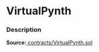# VirtualPynth

### Description <a id="description"></a>

 **Source:**[ contracts/VirtualPynth.sol](https://github.com/perifinance/peri-finance/blob/master/contracts/VirtualPynth.sol)

